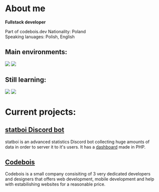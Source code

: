 # About me
**Fullstack developer**

Part of codebois.dev
Nationality: Poland<br>
Speaking lanuages: Polish, English<br>
## Main environments:
![](https://img.shields.io/badge/Python-3776AB.svg?style=for-the-badge&logo=Python&logoColor=white) ![](https://img.shields.io/badge/JavaScript-F7DF1E.svg?style=for-the-badge&logo=JavaScript&logoColor=black)
## Still learning:
![](https://img.shields.io/badge/PHP-777BB4.svg?style=for-the-badge&logo=PHP&logoColor=white) ![](https://img.shields.io/badge/React-61DAFB.svg?style=for-the-badge&logo=React&logoColor=black)

# Current projects:
## [statboi Discord bot](https://statboi.xyz/)
statboi is an advanced statistics Discord bot collecting huge amounts of data in order to server it to it's users. It has a [dashboard](https://dash.statboi.xyz/) made in PHP.

## [Codebois](https://codebois.dev/)
Codebois is a small company consisiting of 3 very dedicated developers and designers that offers web development, mobile development and help with estabilishing websites for a reasonable price.
